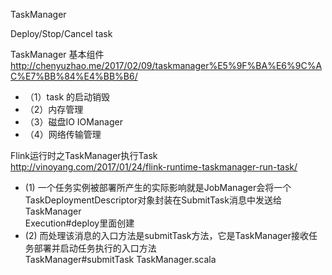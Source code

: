 TaskManager

Deploy/Stop/Cancel task

TaskManager 基本组件  
http://chenyuzhao.me/2017/02/09/taskmanager%E5%9F%BA%E6%9C%AC%E7%BB%84%E4%BB%B6/
- （1）task 的启动销毁  
- （2）内存管理  
- （3）磁盘IO IOManager  
- （4）网络传输管理  


Flink运行时之TaskManager执行Task  
http://vinoyang.com/2017/01/24/flink-runtime-taskmanager-run-task/

- (1) 一个任务实例被部署所产生的实际影响就是JobManager会将一个TaskDeploymentDescriptor对象封装在SubmitTask消息中发送给TaskManager  
  Execution#deploy里面创建  
- (2) 而处理该消息的入口方法是submitTask方法，它是TaskManager接收任务部署并启动任务执行的入口方法  
  TaskManager#submitTask  TaskManager.scala
